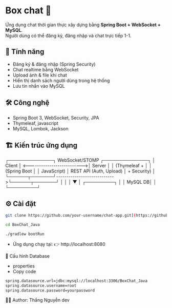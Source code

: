 # Box chat 💬

Ứng dụng chat thời gian thực xây dựng bằng **Spring Boot + WebSocket + MySQL**.  
Người dùng có thể đăng ký, đăng nhập và chat trực tiếp 1-1.

## 🚀 Tính năng
- Đăng ký & đăng nhập (Spring Security)
- Chat realtime bằng WebSocket
- Upload ảnh & file khi chat
- Hiển thị danh sách người dùng trong hệ thống
- Lưu tin nhắn vào MySQL

## 🛠️ Công nghệ
- Spring Boot 3, WebSocket, Security, JPA
- Thymeleaf, javascript
- MySQL, Lombok, Jackson

## 🏗️ Kiến trúc ứng dụng

 ┌──────────────┐       WebSocket/STOMP       ┌──────────────┐
 │   Client     │ <-------------------------->│   Server     │
 │ (Thymeleaf + │                             │ (Spring Boot │
 │ JavaScript)  │   REST API (Auth, Upload)   │  + Security) │
 └──────┬───────┘---------------------------->└──────┬───────┘
        │                                          │
        │                                          ▼
        │                                      ┌─────────┐
        │                                      │ MySQL DB│
        │                                      └─────────┘


## ⚙️ Cài đặt
```bash
git clone https://github.com/your-username/chat-app.git](https://github.com/thangnguyen-max/BoxChat-project.git BoxChat_Java
```
```bash
cd BoxChat_Java
```
```bash
./gradlew bootRun
```
- Ứng dụng chạy tại:
👉 http://localhost:8080

📂 Cấu hình Database
- properties
- Copy code
```bash
spring.datasource.url=jdbc:mysql://localhost:3306/BoxChat_Java
spring.datasource.username=root
spring.datasource.password=yourpassword
```
👨‍💻 Author: 
Thắng Nguyễn dev



